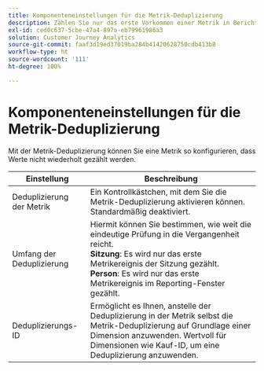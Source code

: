 ```yaml
---
title: Komponenteneinstellungen für die Metrik-Deduplizierung
description: Zählen Sie nur das erste Vorkommen einer Metrik in Berichten.
exl-id: ced0c637-5cbe-47a4-897a-eb79961986a3
solution: Customer Journey Analytics
source-git-commit: faaf3d19ed37019ba284b41420628750cdb413b8
workflow-type: ht
source-wordcount: '111'
ht-degree: 100%

---
```


# Komponenteneinstellungen für die Metrik-Deduplizierung

Mit der Metrik-Deduplizierung können Sie eine Metrik so konfigurieren, dass Werte nicht wiederholt gezählt werden.

| Einstellung | Beschreibung |
| --- | --- |
| Deduplizierung der Metrik | Ein Kontrollkästchen, mit dem Sie die Metrik-Deduplizierung aktivieren können. Standardmäßig deaktiviert. |
| Umfang der Deduplizierung | Hiermit können Sie bestimmen, wie weit die eindeutige Prüfung in die Vergangenheit reicht.<br>**Sitzung**: Es wird nur das erste Metrikereignis der Sitzung gezählt.<br>**Person**: Es wird nur das erste Metrikereignis im Reporting-Fenster gezählt. |
| Deduplizierungs-ID | Ermöglicht es Ihnen, anstelle der Deduplizierung in der Metrik selbst die Metrik-Deduplizierung auf Grundlage einer Dimension anzuwenden. Wertvoll für Dimensionen wie Kauf-ID, um eine Deduplizierung anzuwenden. |
